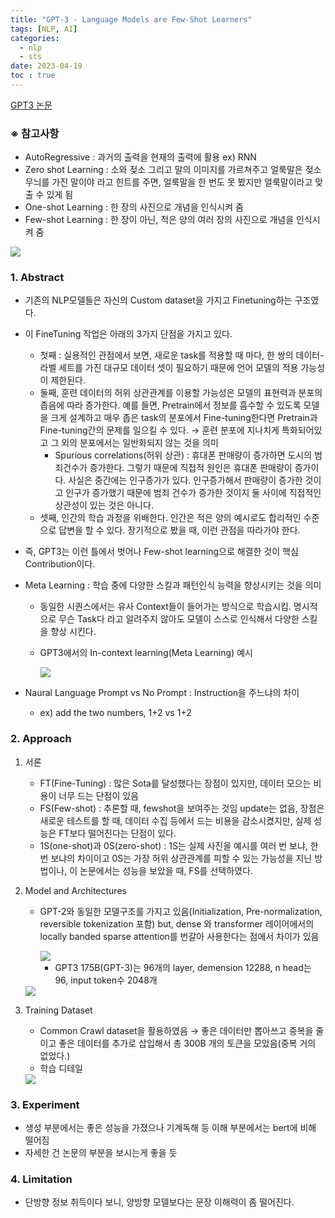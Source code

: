 ```yaml
---
title: "GPT-3 - Language Models are Few-Shot Learners" 
tags: [NLP, AI]
categories:
  - nlp
  - sts
date: 2023-04-19
toc : true
---
```


[GPT3 논문](https://arxiv.org/pdf/2005.14165.pdf)

### ※ 참고사항

- AutoRegressive : 과거의 출력을 현재의 출력에 활용 ex) RNN
- Zero shot Learning : 소와 젖소 그리고 말의 이미지를 가르쳐주고 얼룩말은 젖소무늬를 가진 말이야 라고 힌트를 주면, 얼룩말을 한 번도 못 봤지만 얼룩말이라고 맞출 수 있게 됨
- One-shot Learning : 한 장의 사진으로 개념을 인식시켜 줌
- Few-shot Learning : 한 장이 아닌, 적은 양의 여러 장의 사진으로 개념을 인식시켜 줌

<img src="/img/nlp/nlp5/0.jpg">


### 1. Abstract
- 기존의 NLP모델들은 자신의 Custom dataset을 가지고 Finetuning하는 구조였다.
- 이 FineTuning 작업은 아래의 3가지 단점을 가지고 있다.
    - 첫째 : 실용적인 관점에서 보면, 새로운 task를 적용할 때 마다, 한 쌍의 데이터-라벨 세트를 가진 대규모 데이터 셋이 필요하기 때문에 언어 모델의 적용 가능성이 제한된다.
    - 둘째, 훈련 데이터의 허위 상관관계를 이용할 가능성은 모델의 표현력과 분포의 좁음에 따라 증가한다. 예를 들면, Pretrain에서 정보를 흡수할 수 있도록 모델을 크게 설계하고 매우 좁은 task의 분포에서 Fine-tuning한다면 Pretrain과 Fine-tuning간의  문제를 일으킬 수 있다. → 훈련 분포에 지나치게 특화되어있고 그 외의 분포에서는 일반화되지 않는 것을 의미
        - Spurious correlations(허위 상관) : 휴대폰 판매량이 증가하면 도시의 범죄건수가 증가한다. 그렇기 때문에 직접적 원인은 휴대폰 판매량이 증가이다.  사실은 중간에는 인구증가가 있다. 인구증가해서 판매량이 증가한 것이고 인구가 증가했기 때문에 범죄 건수가 증가한 것이지 둘 사이에 직접적인 상관성이 있는 것은 아니다.
    - 셋째, 인간의 학습 과정을 위배한다. 인간은 적은 양의 예시로도 합리적인 수준으로 답변을 할 수 있다. 장기적으로 봤을 때, 이런 관점을 따라가야 한다.
- 즉, GPT3는 이런 틀에서 벗어나 Few-shot learning으로 해결한 것이 핵심 Contribution이다.
- Meta Learning : 학습 중에 다양한 스킬과 패턴인식 능력을 향상시키는 것을 의미
    - 동일한 시퀀스에서는 유사 Context들이 들어가는 방식으로 학습시킴. 명시적으로 무슨 Task다 라고 알려주지 않아도 모델이 스스로 인식해서 다양한 스킬을 향상 시킨다.
    - GPT3에서의 In-context learning(Meta Learning) 예시
        
        <img src="/img/nlp/nlp5/1.jpg">
        
- Naural Language Prompt vs No Prompt : Instruction을 주느냐의 차이
    - ex) add the two numbers, 1+2 vs 1+2

### 2. Approach
1. 서론
    - FT(Fine-Tuning) : 많은 Sota를 달성했다는 장점이 있지만, 데이터 모으는 비용이 너무 드는 단점이 있음
    - FS(Few-shot) : 추론할 때, fewshot을 보여주는 것임 update는 없음, 장점은 새로운 테스트를 할 때, 데이터 수집 등에서 드는 비용을 감소시켰지만, 실제 성능은 FT보다 떨어진다는 단점이 있다.
    - 1S(one-shot)과 0S(zero-shot) : 1S는 실제 사진을 예시를 여러 번 보냐, 한 번 보냐의 차이이고 0S는 가장 허위 상관관계를 피할 수 있는 가능성을 지닌 방법이나, 이 논문에서는 성능을 보았을 때, FS를 선택하였다.
2. Model and Architectures 
    - GPT-2와 동일한 모델구조를 가지고 있음(Initialization, Pre-normalization, reversible tokenization 포함) but, dense 와 transformer 레이어에서의 locally banded sparse attention를 번갈아 사용한다는 점에서 차이가 있음
        
        <img src="/img/nlp/nlp5/2.jpg">
        
        - GPT3 175B(GPT-3)는 96개의 layer, demension 12288, n head는 96, input token수 2048개

    <img src="/img/nlp/nlp5/3.jpg">

3. Training Dataset 
    - Common Crawl dataset을 활용하였음 → 좋은 데이터만 뽑아쓰고 중복을 줄이고 좋은 데이터를 추가로 삽입해서 총 300B 개의 토큰을 모았음(중복 거의 없었다.)
    - 학습 디테일
    
    <img src="/img/nlp/nlp5/4.jpg">
    
### 3. Experiment
- 생성 부분에서는 좋은 성능을 가졌으나 기계독해 등 이해 부분에서는 bert에 비해 떨어짐
- 자세한 건 논문의 부분을 보시는게 좋을 듯    

### 4. Limitation
- 단방향 정보 취득이다 보니, 양방향 모델보다는 문장 이해력이 좀 떨어진다.